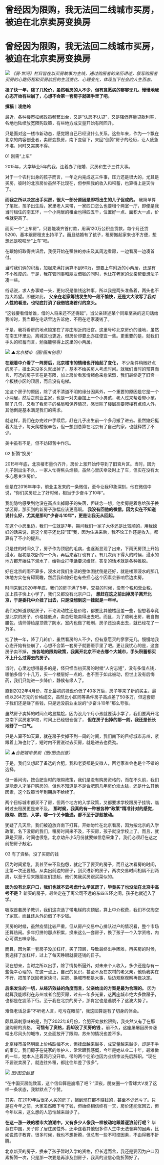 # 曾经因为限购，我无法回二线城市买房，被迫在北京卖房变换房

# 曾经因为限购，我无法回二线城市买房，被迫在北京卖房变换房

![](https://inews.gtimg.com/news_bt/OI8XRazkxKTqOiwknfrfM67txUQDuq8vyn00rVyZCq0YIAA/1000)
_《房·世间》栏目旨在以买房故事为主线，通过购房者的亲历讲述，叙写购房者买房的心路历程和买房前后的生活变化、心理变化，体现当下社会的人生百态。_

**挂了快一年，降了几轮价，虽然看房的人不少，但有意愿买的寥寥无几。慢慢地我心态开始有些崩了，心想不会第一套房子就砸手里了吧。**

**撰稿丨凌绝岭**

最近，各种楼市松绑政策频繁出台，又是“认房不认贷”，又是降低存量贷款利率，各地也陆续放宽限购政策，有些地方成交量开始有所回升。

只是面对这一楼市新动态，感觉跟自己已经没什么关系。这些年来，作为一个飘在北京的内容创业者，卖房变换房，南下变留下，来回“倒腾”房子的经历，让人疲惫不堪，同时又哭笑不得。

01 刚需“上车”

2015年，大学毕业5年的我，连着办了结婚、买房和生子三件大事。

对于一个农村出身的孩子而言，一年之内完成这三件事，压力还是很大的，尤其是买房，彼时的北京房价虽然不比现在，但参照我的收入和积蓄，也算得上是天价了。

**而我之所以决定出手买房，很大一部分原因是即将出生的儿子促成的。**
我简单算了笔账，孩子出生后，家里老人来带，一家四口怎么也要租个两室一厅，即便是我当时租住的南五环，一个小两居的租金也得四五千，位置好一点、面积大一点，价格就更高了。

而买一个“上车房”，只要能凑齐首付款，用满120万公积金贷款，每个月还贷5200，基本跟房租支出持平了。而且结婚有了孩子，租房搬起家来也不方便，想想还是咬咬牙“上车”吧。

在跟媳妇取得共识后，我便开始在租住的亦庄及其周边看房，一边看房一边凑首付。

当时我们俩的积蓄，加起来满打满算不到60万，想要上车附近的小两居，还是有不小难度的。于是，我在管同事和朋友借钱的同时，也让在老家的父亲帮着想法子凑一些。

俗话说，求人办事矮一头，更何况是借钱这种事，所以我是两头准备着，两头也不抱大希望。即便如此，
**父亲在老家筹钱发生的一段不愉快，还是大大改写了我对人性的看法，也彻底打消了我借钱凑首付的念头。**

“这钱要看借给谁，借的人将来还不还得起”，当父亲转述某个同辈至亲的这句话给我听时，我当即在电话里边告诉他，不用在老家凑钱了。

于是，我将看房的地点锁定在了亦庄附近的旧宫。这里号称北京房价的洼地，虽然在南五环里边，离城区也更近，但房价却要比亦庄便宜一些。更重要的是，就我们手头的积蓄而言，勉强能够得上这里的小两居。

![](https://inews.gtimg.com/news_bt/OsB5ChuiHlSLZoLp3Qp_SJlAjvP6sC-I1ZvYNvamkRMqwAA/1000)
_▲北京楼市（图/图虫创意）_

**在跟着中介看了一阵房后，北京楼市的情绪也开始起了变化，**
不少条件稍微好点的房子，挂出来没多久就出掉了，基本不给买房人考虑时间。就我们当时的预算而言，可选的房子实在是有限，加上房价看涨情绪愈来愈浓烈，我们最终定了旧宫一个板楼小区的顶层，而且没有电梯。

定这个房子的原因，除了说不清道不明的缘分因素外，一个重要的原因是它是一个小两居，然后之前业主家，也是一对夫妻加上一个小男孩，老人过来帮着带小孩。聊了几句，又看了看房子的格局和保养情况，感觉除了楼层高要爬楼有点烦人外，其他倒是基本满足我们的需求。

就这样，我们在办完过户手续后，赶在儿子出生前一个多月搬了进去。虽然媳妇挺着大肚子，每天爬楼很辛苦，但一想到总算在北京有了自己的家，也就释然了不少。

美中虽有不足，但不妨碍苦中作乐。

02 折腾“换房”

2015年年底，北京楼市量价齐升，房价上涨开始传导到了旧宫片区。当时，因为儿子刚出生不久，一家人忙得焦头烂额，虽然心里庆幸及时上了车，但实在没有太多心思关注房价。

倒是在2016年年中，前业主发来的一条微信，至今让我印象深刻，他在微信中说，“你们买房赶上了好时候，相当于少奋斗了10年”。

我能隐约感受到他没在高点出掉房子的失落，但转念一想，他卖房是着急给孩子换学区房，那买到的新房子涨幅应该更高啊。
**我没有回他的微信，因为实在不知道说什么好，尤其是那句“少奋斗10年”，更是让我无从回起。**

在这个小房里边，我们一住就是7年，期间我们一家子大体还是比较顺的，用我媳妇的话来说，是这个房子还比较“旺”我，因为住进来后，我不论工作还是收入，都算有了不小的提升。

只是住的时间久了，房子作为顶层的毛病，也逐渐显现了出来，下雨天房顶上开始浸水，起初是次卧的一个角，再后来客厅也有了。有几次雨下得大的时候，浸水的地方都开始往下滴水了，给物业打电话要求维修，答复的话术就是各种推脱。

好在北京的雨不算多，浸水对我们生活的整体困扰倒是还好，就是楼顶浸水的那几块地方实在有碍观瞻，然后我和媳妇也有些担心这个因素会影响后边卖房。

时间来到2020年年底，我们的房子满了5年，交易的时候，没有个税和营业税，加上孩子快上小学了，我们又都没有北京户口，
**想赶在这之前出掉房子离开北京，于是委托中介挂了出去，只是没想到这一挂就是一年半。**

我们也知道顶层房子，不论流动性还是价格，都要比其他楼层差一些，但想着毕竟是北京的房子，价格挂低点，卖总归能卖得出去吧。而且，为了顺利出房，我自掏腰包，请师傅给屋顶做了防水，室内也做了粉刷，房子还没卖出去，就已经花了一万多。

挂了快一年，降了几轮价，虽然看房的人不少，但有意愿买的寥寥无几。慢慢地我心态开始有些崩了，心想不会第一套房子就要砸手里了吧。更让我忧心的是，这套房子卖不掉，
**按各地的限购政策，我离开北京不论去哪个大城市，手头积蓄都买不上什么过得去的房子。**

当时，心里边想得最多的是，怪只怪当初买房的时候“人穷志短”，没有多借点钱，哪怕多借个十几万，买一个楼层好一点的，也不至于如此被动，但世上没有后悔药，我们只能进一步降价，静候有缘人了。

直到2022年4月份，在比最初的挂盘价低了40多万后，房子等来了新的买主，最终以264万元的价格成交，虽然比小区同等条件房子高点差了50多万，但这套房子我们还是赚了些钱，只是远没前业主说的“少奋斗10年”那么夸张。

虽然房子卖掉的时间点略显尴尬，因为没几个月小孩就要读小学了，我们要离开北京南下买房定学校，时间上已经很仓促了，
**但在房子出掉的那一刻，我还是长长地舒了一口气。**

只是人算不如天算，就在房子卖掉不到一周的时间，我们南下的目标城市苏州，紧跟着上海也封了，短时内不要说过去买房，就是进去也费劲。

![](https://inews.gtimg.com/news_bt/OIxmzLy7vTrH5p0gubx6dOPzglxgMkTmRWpbuRNt-b5pcAA/1000)
_▲合肥城市景观（图/图虫创意）_

于是，我们又想起了备选的合肥。我和老婆都是安徽人，回老家省会也是个不错的选择。

但一番问询，按合肥当时的限购政策，我们是没有购房资格的，而在不久前，我们是能走人才落户购房的，但也不知道是不是合肥前几年房价涨太猛，还是什么其他因素，这个政策当年到期后不给续了。

两个目标城市都买不了房，但两个地方的入学政策，又都要求学校跟房子挂钩，临时过去租房更是来不及。
**那时候，我真的有一种被各种“政策”精准针对的感觉，限购、防控、入学，哪一个关卡能通，都不至于那般被动。**

犹疑了几天后，我们被迫放弃南下打算，开始匆忙在北京看房，因为按北京的入学政策，名下没房的我们，租房时间来不及，不买房，孩子就没学校上了。而且，就算是买房，时间也很急，北京幼升小5月份就要做信息采集了，我们必须赶在这之前把房子敲定。

03 有了资格，没了买房的钱

因为时间紧急，我甚至来不及抱怨，就定下了要买的房子，而且这次看房的时间，比第一次还要短。从卖出前边的房子，到买进新的房子，两次交易时间相隔不到两周，以至于后来跟朋友们提起，他们笑我买房跟买菜似的。

**因为没有北京户口，我们也就不去考虑什么学区房了，毕竟买了也没法在北京中高考不是？** 新买的房子，最终定在了离公司不远的东四五环之间，孩子也就近入了学。

吸取首套房子教训，我们这次选了带电梯的次顶层，算上中介税费，我们不仅掏空了家底，而且还从外边借了不少钱。

买房的时候，虽然疫情比较严重，但从房产交易中心排队过户的情况看，整个市场还算热闹。多年打拼的那点积累，换来这么一套房子，换了孩子一个入学资格，内心可谓五味杂陈。

而且，因为第一套房子没加杠杆，买了顶层，导致最终出手困难，再买房的时候，我选择了加杠杆，过上了每天睁眼就要还钱的日子。

现在想来，当时之所以出手，除了情势所逼外，对未来个人收入，多少还是存有一些侥幸心理的。在这一点上，自己的见识，甚至不及在农村的老父亲，他劝我实在不行，把孩子送回老家读书，买房、换城市都是大事，后边观察观察再做决定。

**后来发生的一切，从经济效益的角度而言，父亲给出的方案是最为合理的。**
因为就算我能顺利在苏州或者合肥买房，过去一年多光景，这两座城市绝大多数房子，也都是在震荡下行。至于我在北京的房子，那肯定也是逃脱不了这波大势了。

难怪老话总讲“不听老人言，吃亏在眼前”，我这回算是有了切身的体会。

颇具讽刺意味的是，到了2022年8月份，合肥开始放松限购，我突然又有了在那里购房的资格， **可惜有了资格，我却没了买房的钱**
。前不久，这座屡屡因房价涨幅出尽风头的城市，又全面放开了限购，苏州的情况也差不多。

北京楼市虽然明面上价格跌幅不大，但挂盘越来越多，成交量越来越少，却是不争的事实。我们房子在链家的维护人，常常跟我感慨，今年是她从业二十年，最难做的一年，她本人连着两月没开单，带的两个徒弟也因为业绩惨淡先后辞职。“现在不要说卖房了，就连往外租，都比往年差了很多”。

![](https://inews.gtimg.com/news_bt/ODvHalLN5zd7E9wSFHAfRClZk0yldkz0Q4HzKSQFiDFKoAA/1000)
_图/图虫创意_

“在中国买房能致富，这个信仰算是崩塌了吧？”深夜，朋友圈一个雪球大V发了这样一条状态，我默默点了个赞。

其实，在2019年后很多人买的房子，搁到现在都不赚钱的，甚至不少还亏了。只是在今年之前，大家虽然眼下亏了钱，但始终相信终有一天，房价还能涨回去，但今年以来，这么想的人恐怕越来越少了。

**在这一涨一跌的楼市大浪潮中，又有多少人像我一样被动地跟着逐浪前行呢？**
毕竟在中国，房子除了居住属性外，还牵连着其他很多你人生中无法舍弃的因素，比如说孩子教育。很多时候，我也不想折腾，但总有一些不可控因素，不由得我不折腾。

北京新买的房子，换来了孩子暂时入学的资格，但长远而言，我还是要因为户口因素折腾一次，只是那一次要是再涉及到房子，我真的没信心能折腾好了。

